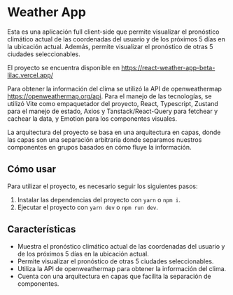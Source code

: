 # Weather App
Esta es una aplicación full client-side que permite visualizar el pronóstico climático actual de las coordenadas del usuario y de los próximos 5 días en la ubicación actual. Además, permite visualizar el pronóstico de otras 5 ciudades seleccionables. 

El proyecto se encuentra disponible en https://react-weather-app-beta-lilac.vercel.app/

Para obtener la información del clima se utilizó la API de openweathermap https://openweathermap.org/api. Para el manejo de las tecnologías, se utilizó Vite como empaquetador del proyecto, React, Typescript, Zustand para el manejo de estado, Axios y Tanstack/React-Query para fetchear y cachear la data, y Emotion para los componentes visuales.

La arquitectura del proyecto se basa en una arquitectura en capas, donde las capas son una separación arbitraria donde separamos nuestros componentes en grupos basados en cómo fluye la información.

## Cómo usar
Para utilizar el proyecto, es necesario seguir los siguientes pasos:

1. Instalar las dependencias del proyecto con `yarn` o `npm i`.
2. Ejecutar el proyecto con `yarn dev` o `npm run dev`.

## Características
* Muestra el pronóstico climático actual de las coordenadas del usuario y de los próximos 5 días en la ubicación actual.
* Permite visualizar el pronóstico de otras 5 ciudades seleccionables.
* Utiliza la API de openweathermap para obtener la información del clima.
* Cuenta con una arquitectura en capas que facilita la separación de componentes.